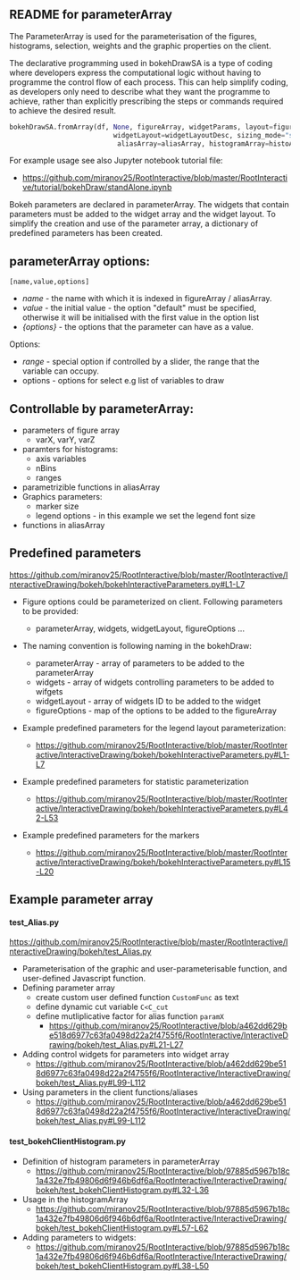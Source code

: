 ## README for parameterArray

The ParameterArray is used for the parameterisation 
of the figures, histograms, selection, weights and the graphic properties on the client.

The declarative programming used in bokehDrawSA is a type of coding where developers express the computational 
logic without having to programme the control flow of each process. This can help simplify coding, as developers 
only need to describe what they want the programme to achieve, rather than explicitly prescribing the steps or 
commands required to achieve the desired result.

```python
bokehDrawSA.fromArray(df, None, figureArray, widgetParams, layout=figureLayoutDesc, tooltips=tooltips, parameterArray=parameterArray,
                          widgetLayout=widgetLayoutDesc, sizing_mode="scale_width", nPointRender=300,
                           aliasArray=aliasArray, histogramArray=histoArray,arrayCompression=arrayCompression)
```

For example usage see also Jupyter notebook tutorial file:
* https://github.com/miranov25/RootInteractive/blob/master/RootInteractive/tutorial/bokehDraw/standAlone.ipynb

Bokeh parameters are declared in parameterArray. The widgets that contain parameters must be added to the widget array and the widget layout. 
To simplify the creation and use of the parameter array, a dictionary of predefined parameters has been created.


## parameterArray options:
`[name,value,options]`
* _name_ - the name with which it is indexed in figureArray / aliasArray.
* _value_ - the initial value - the option "default" must be specified, otherwise it will be initialised with the first value in the option list
* _{options}_ - the options that the parameter can have as a value.

Options:
* _range_ - special option if controlled by a slider, the range that the variable can occupy.
* options - options for select e.g list of variables to draw

## Controllable by parameterArray:
* parameters of figure array
  * varX, varY, varZ
* paramters for histograms:
  * axis variables
  * nBins
  * ranges
* parametrizible functions in aliasArray  
* Graphics parameters:
  * marker size
  * legend options - in this example we set the legend font size
* functions in aliasArray

## Predefined parameters
 https://github.com/miranov25/RootInteractive/blob/master/RootInteractive/InteractiveDrawing/bokeh/bokehInteractiveParameters.py#L1-L7

 * Figure options could be parameterized on client. Following parameters to be  provided:
   * parameterArray, widgets, widgetLayout, figureOptions ...
 * The naming convention is following naming in the bokehDraw:
    *  parameterArray - array of parameters  to be added to the parameterArray
    *  widgets        - array of widgets controlling parameters to be added to wifgets
    *  widgetLayout   - array of widgets ID to be added to the widget
    *  figureOptions  - map of the options to be added to the figureArray

* Example predefined parameters for the legend layout parameterization:
  * https://github.com/miranov25/RootInteractive/blob/master/RootInteractive/InteractiveDrawing/bokeh/bokehInteractiveParameters.py#L1-L7
* Example predefined parameters for statistic parameterization
  * https://github.com/miranov25/RootInteractive/blob/master/RootInteractive/InteractiveDrawing/bokeh/bokehInteractiveParameters.py#L42-L53
* Example predefined parameters for the markers
  * https://github.com/miranov25/RootInteractive/blob/master/RootInteractive/InteractiveDrawing/bokeh/bokehInteractiveParameters.py#L15-L20

## Example parameter array


#### test_Alias.py

https://github.com/miranov25/RootInteractive/blob/master/RootInteractive/InteractiveDrawing/bokeh/test_Alias.py
* Parameterisation of the graphic and user-parameterisable function, and user-defined Javascript function.
* Defining parameter array
  * create custom user defined function `CustomFunc` as text
  * define dynamic cut variable `C<C_cut`
  * define mutliplicative factor for alias function `paramX`
    * https://github.com/miranov25/RootInteractive/blob/a462dd629be518d6977c63fa0498d22a2f4755f6/RootInteractive/InteractiveDrawing/bokeh/test_Alias.py#L21-L27
* Adding control widgets for parameters into widget array 
  * https://github.com/miranov25/RootInteractive/blob/a462dd629be518d6977c63fa0498d22a2f4755f6/RootInteractive/InteractiveDrawing/bokeh/test_Alias.py#L99-L112
* Using parameters in the  client functions/aliases 
  * https://github.com/miranov25/RootInteractive/blob/a462dd629be518d6977c63fa0498d22a2f4755f6/RootInteractive/InteractiveDrawing/bokeh/test_Alias.py#L99-L112 

  
#### test_bokehClientHistogram.py
* Definition of histogram parameters in parameterArray
  * https://github.com/miranov25/RootInteractive/blob/97885d5967b18c1a432e7fb49806d6f946b6df6a/RootInteractive/InteractiveDrawing/bokeh/test_bokehClientHistogram.py#L32-L36
* Usage in the histogramArray
  * https://github.com/miranov25/RootInteractive/blob/97885d5967b18c1a432e7fb49806d6f946b6df6a/RootInteractive/InteractiveDrawing/bokeh/test_bokehClientHistogram.py#L57-L62
* Adding parameters to widgets:
  * https://github.com/miranov25/RootInteractive/blob/97885d5967b18c1a432e7fb49806d6f946b6df6a/RootInteractive/InteractiveDrawing/bokeh/test_bokehClientHistogram.py#L38-L50
